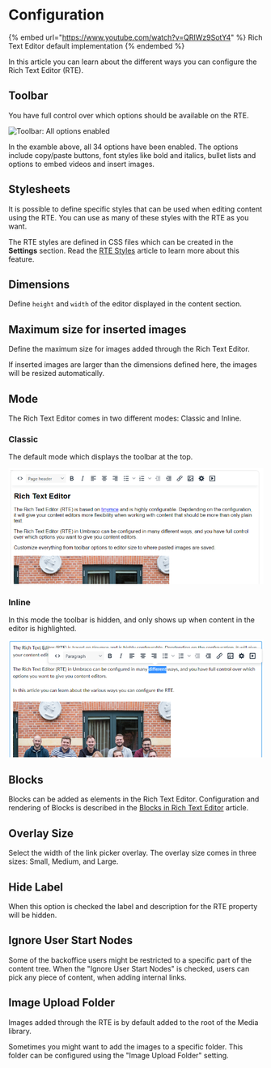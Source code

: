 # Configuration

{% embed url="<https://www.youtube.com/watch?v=QRIWz9SotY4>" %}
Rich Text Editor default implementation
{% endembed %}

In this article you can learn about the different ways you can configure the Rich Text Editor (RTE).

## Toolbar

You have full control over which options should be available on the RTE.

![Toolbar: All options enabled](../../built-in-property-editors/rich-text-editor/images/toolbar-full-11.png)

In the examble above, all 34 options have been enabled. The options include copy/paste buttons, font styles like bold and italics, bullet lists and options to embed videos and insert images.

## Stylesheets

It is possible to define specific styles that can be used when editing content using the RTE. You can use as many of these styles with the RTE as you want.

The RTE styles are defined in CSS files which can be created in the **Settings** section. Read the [RTE Styles](rte-styles.md) article to learn more about this feature.

## Dimensions

Define `height` and `width` of the editor displayed in the content section.

## Maximum size for inserted images

Define the maximum size for images added through the Rich Text Editor.

If inserted images are larger than the dimensions defined here, the images will be resized automatically.

## Mode

The Rich Text Editor comes in two different modes: Classic and Inline.

### Classic

The default mode which displays the toolbar at the top.

![RTE Mode: Classic](images/rte-mode-classic-11.png)

### Inline

In this mode the toolbar is hidden, and only shows up when content in the editor is highlighted.

![Rich Text Editor Inline mode](images/inline-mode-new.png)

## Blocks

Blocks can be added as elements in the Rich Text Editor. Configuration and rendering of Blocks is described in the [Blocks in Rich Text Editor](blocks.md) article.

## Overlay Size

Select the width of the link picker overlay. The overlay size comes in three sizes: Small, Medium, and Large.

## Hide Label

When this option is checked the label and description for the RTE property will be hidden.

## Ignore User Start Nodes

Some of the backoffice users might be restricted to a specific part of the content tree. When the "Ignore User Start Nodes" is checked, users can pick any piece of content, when adding internal links.

## Image Upload Folder

Images added through the RTE is by default added to the root of the Media library.

Sometimes you might want to add the images to a specific folder. This folder can be configured using the "Image Upload Folder" setting.
